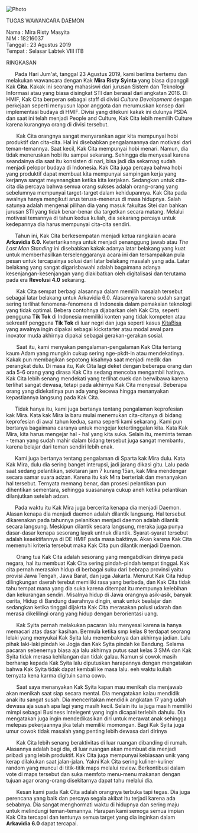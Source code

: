 ![Photo](16518003-16518064-16518161-16518172-16518251.jpg)

TUGAS WAWANCARA DAEMON 

Nama    : Mira Risty Masyita  
NIM     : 18216037  
Tanggal : 23 Agustus 2019  
Tempat  : Selasar Labtek VIII ITB  

RINGKASAN

&nbsp;&nbsp;&nbsp;&nbsp;&nbsp;&nbsp;Pada Hari Jum'at, tanggal 23 Agustus 2019, kami berlima bertemu dan melakukan wawancara dengan Kak **Mira Risty Syinta** yang biasa dipanggil Kak **Cita**. Kakak ini seorang mahasiswi dari jurusan Sistem dan Teknologi Informasi atau yang biasa disingkat STI dan berasal dari angkatan 2016. Di HMIF, Kak Cita berperan sebagai staff di divisi *Culture Development* dengan perkejaan seperti menyusun lapor anggota dan merumuskan konsep dari implementasi budaya di HMIF. Divisi yang ditekuni kakak ini dulunya PSDA dan saat ini telah menjadi People and Culture, Kak Cita lebih memilih Culture karena kurangnya orang di divisi tersebut.

&nbsp;&nbsp;&nbsp;&nbsp;&nbsp;&nbsp; Kak Cita orangnya sangat menyarankan agar kita mempunyai hobi produktif dan cita-cita. Hal ini disebabkan pengalamannya dan motivasi dari teman-temannya. Saat kecil, Kak Cita mempunyai hobi menari. Namun, dia tidak meneruskan hobi itu sampai sekarang. Sehingga dia menyesal karena seandainya dia saat itu konsisten di nari, bisa jadi dia sekarnag sudah menjadi pelopor budaya di Indonesia. Kak Cita juga percaya bahwa hobi yang produktif dapat membuat kita mempunyai sampingan kerja yang kerjanya sangat meyenangkan ketika kita kerjakan. Sedangkan untuk cita-cita dia percaya bahwa semua orang sukses adalah orang-orang yang sebelumnya mempunyai target-target dalam kehidupannya. Kak Cita pada awalnya hanya mengikuti arus teruss-menerus di masa hidupnya. Salah satunya adalah mengenai pilihan dia yang masuk fakultas Stei dan bahkan jurusan STI yang tidak benar-benar dia targetkan secara matang. Melalui motivasi temannya di tahun kedua kuliah, dia sekarang percaya untuk kedepannya dia harus mempunyai cita-cita sendiri.

&nbsp;&nbsp;&nbsp;&nbsp;&nbsp;&nbsp;Tahun ini, Kak Cita berkesempatan menjadi ketua rangkaian acara **Arkavidia 6.0.** Ketertarikannya untuk menjadi penanggung jawab atau *The Last Man Standing* ini disebabkan kakak adanya latar belakang yang kuat untuk memberhasilkan terselenggaranya acara ini dan tersampaikan pula pesan untuk tercapainya solusi dari latar belakang masalah yang ada. Latar belakang yang sangat digarisbawahi adalah bagaimana adanya kesenjangan-kesenjangan yang diakibatkan oleh digitalisasi dan terutama pada era **Revolusi 4.0** sekarang.

&nbsp;&nbsp;&nbsp;&nbsp;&nbsp;&nbsp; Kak Cita sempat berbagi alasannya dalam memilih masalah tersebut sebagai latar belakang untuk Arkavidia 6.0. Alasannya karena sudah sangat sering terlihat fenomena-fenomena di Indonesia dalam pemakaian teknologi yang tidak optimal. Bebera contohnya dijabarkan oleh Kak Cita, seperti pengguna **Tik Tok** di Indonesia memiliki konten yang tidak kompeten atau sekreatif pengguna **Tik Tok** di luar negri dan juga seperti kasus [KitaBisa](https://kitabisa.com) yang awalnya ingin dipakai sebagai kickstarter atau modal awal para inovator muda akhirnya dipakai sebagai gerakan-gerakan sosial.

&nbsp;&nbsp;&nbsp;&nbsp;&nbsp;&nbsp; Saat itu, kami menyakan pengalaman-pengalaman Kak Cita tentang kaum Adam yang mungkin cukup sering nge-pkdt-in atau mendekatinya. Kakak pun membagikan sepotong kisahnya saat menjadi medik dan perangkat dulu. Di masa itu, Kak Cita lagi deket dengan beberapa orang dan ada 5-6 orang yang dirasa Kak Cita sedang mencoba mengambil hatinya. Kak Cita lebih senang mendekati yang terlihat cuek dan berwibawa karena terlihat sangat dewasa, tetapi pada akhirnya Kak Cita menyesal. Beberapa orang yang didekatinya pun ada yang kecewa hingga menanyakan kepastiannya langsung pada Kak Cita.

&nbsp;&nbsp;&nbsp;&nbsp;&nbsp;&nbsp;Tidak hanya itu, kami juga bertanya tentang pengalaman keprofesian kak Mira. Kata kak Mira ia baru mulai menemukan cita-citanya di bidang keprofesian di awal tahun kedua, sama seperti kami sekarang. Kami pun bertanya bagaimana caranya untuk mengejar ketertinggalan kita. Kata Kak Mira, kita harus mengejar hal - hal yang kita suka. Selain itu, meminta teman - teman yang sudah mahir dalam bidang tersebut juga sangat membantu, karena belajar dari teman sendiri lebih enak.

&nbsp;&nbsp;&nbsp;&nbsp;&nbsp;&nbsp;Kami juga bertanya tentang pengalaman di Sparta kak Mira dulu. Kata Kak Mira, dulu dia sering banget interupsi, jadi jarang dikasi gitu. Lalu pada saat sedang pelantikan, sekitaran jam 7 kurang 15an, kak Mira mendengar secara samar suara adzan. Karena itu kak Mira berteriak dan menanyakan hal tersebut. Ternyata memang benar, dan prosesi pelantikan pun dihentikan sementara, sehingga suasananya cukup aneh ketika pelantikan dilanjutkan setelah adzan.

&nbsp;&nbsp;&nbsp;&nbsp;&nbsp;&nbsp;Pada waktu itu Kak Mira juga bercerita kenapa dia menjadi Daemon. Alasan kenapa dia menjadi daemon adalah dilantik langsung. Hal tersebut dikarenakan pada tahunnya pelanitkan menjadi daemon adalah dilantik secara langsung. Meskipun dilantik secara langsung, meraka juga punya dasar-dasar kenapa sesorang layak untnuk dilantik. Syarat-syarat tersebut adalah keaektifannya di DE HMIF pada masa baktinya. Akan karena Kak Cita memenuhi kriteria tersebut maka Kak Cita pun dilantik menjadi Daemon.

&nbsp;&nbsp;&nbsp;&nbsp;&nbsp;&nbsp; Orang tua Kak Cita adalah sesorang yang mengabdikan dirinya pada negara, hal itu membuat Kak Cita sering pindah-pindah tempat tinggal. Kak cita pernah merasakn hidup di berbagai suku dari bebrapa provinsi yaitu provisi Jawa Tengah, Jawa Barat, dan juga Jakarta. Menurut Kak Cita hidup dilingkungan daerah terebut memiliki rasa yang berbeda, dan Kak Cita tidak tahu tempat mana yang dia suka karena ditempat itu mempunya kelebihan dan kekurangan sendiri. Misalnya hidup di Jawa orangnya asik-asik, banyak cerita, Hidup di Bandung daerahnya dingin, enak untuk bealajar dan sedangkan ketika tinggal dijakrta Kak Cita merasakan polusi udarah dan merasa dikelilingi orang yang hidup dengan berorientasi uang.

&nbsp;&nbsp;&nbsp;&nbsp;&nbsp;&nbsp; Kak Syita pernah melakukan pacaran lalu menyesal karena ia hanya memacari atas dasar kasihan. Bermula ketika smp kelas 8 terdapat seorang lelaki yang menyukai Kak Syita lalu menembaknya dan akhirnya jadian. Lalu pihak laki-laki pindah ke Jogja dan Kak Syita pindah ke Bandung. Selama pacaran sebenernya biasa aja lalu akhirnya putus saat kelas 3 SMA dan Kak Syita tidak merasa kehilangan dan tidak galau. Namun si cowok masih berharap kepada Kak Syita lalu diputuskan harapannya dengan mengatakan bahwa Kak Syita tidak dapat kembali ke masa lalu. eeh waktu kuliah ternyata kena karma digituin sama cowo.

&nbsp;&nbsp;&nbsp;&nbsp;&nbsp;&nbsp; Saat saya menanyakan Kak Syita kapan mau menikah dia menjawab akan menikah saat siap secara mental. Dia mengatakan kalau mendidik anak itu sangat susah. Dia menceritakan mendidik angkatan 17 yang udah dewasa aja susah apa lagi yang masih kecil. Selain itu ia juga masih memiliki mimpi sebagai Business Intelegent yang ingin dicapai terlebih dahulu. Dia mengatakan juga ingin mendedikasikan diri untuk merawat anak sehingga melepas pekerjaannya jika telah memiliki momongan. Bagi Kak Syita juga umur cowok tidak masalah yang penting lebih dewasa dari dirinya

&nbsp;&nbsp;&nbsp;&nbsp;&nbsp;&nbsp; Kak Cita lebih senang beraktivitas di luar ruangan dibanding di rumah. Alasannya adalah bagi dia, di luar ruangan akan membuat dia menjadi pribadi yang lebih produktif. Kak Cita juga mempunyai kebiasaan unik yang kerap dilakukan saat jalan-jalan. Yakni Kak Cita sering kuliner-kuliner random yang muncul di titik-titik maps melalui review. Berkontibusi dalam vote di maps tersebut dan suka memfoto menu-menu makanan dengan tujuan agar orang-orang disekitarnya dapat tahu melalui dia.

&nbsp;&nbsp;&nbsp;&nbsp;&nbsp;&nbsp; Kesan kami pada Kak Cita adalah orangnya terbuka tapi tegas. Dia juga perencana yang baik dan percaya segala akibat itu terjadi karena ada sebabnya. Dia sangat menghormati waktu di hidupnya dan sering maju untuk melindungi teman-temannya. Harapan kami semoga semua impian Kak Cita tercapai dan tentunya semua target yang dia inginkan dalam **Arkavidia 6.0** dapat tercapai.